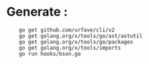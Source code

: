 # Generate :

        go get github.com/urfave/cli/v2
        go get golang.org/x/tools/go/ast/astutil
        go get golang.org/x/tools/go/packages
        go get golang.org/x/tools/imports
        go run hooks/bson.go